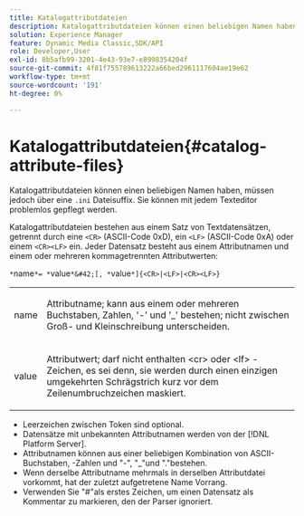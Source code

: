 ```yaml
---
title: Katalogattributdateien
description: Katalogattributdateien können einen beliebigen Namen haben, müssen jedoch über ein .ini-Dateisuffix verfügen. Sie können mit jedem Texteditor problemlos gepflegt werden.
solution: Experience Manager
feature: Dynamic Media Classic,SDK/API
role: Developer,User
exl-id: 8b5afb99-3201-4e43-93e7-e8998354204f
source-git-commit: 4f81f755789613222a66bed2961117604ae19e62
workflow-type: tm+mt
source-wordcount: '191'
ht-degree: 0%

---
```


# Katalogattributdateien{#catalog-attribute-files}

Katalogattributdateien können einen beliebigen Namen haben, müssen jedoch über eine `.ini` Dateisuffix. Sie können mit jedem Texteditor problemlos gepflegt werden.

Katalogattributdateien bestehen aus einem Satz von Textdatensätzen, getrennt durch eine `<CR>` (ASCII-Code 0xD), ein `<LF>` (ASCII-Code 0xA) oder einem `<CR><LF>` ein. Jeder Datensatz besteht aus einem Attributnamen und einem oder mehreren kommagetrennten Attributwerten:

`*`name`*= *`value`*&#42;[, *`value`*]{<CR>|<LF>|<CR><LF>}`

<table id="simpletable_8454AD549FDA421BA1469CDA44132773"> 
 <tr class="strow"> 
  <td class="stentry"> <p> <span class="codeph"> <span class="varname"> name </span> </span> </p> </td> 
  <td class="stentry"> <p>Attributname; kann aus einem oder mehreren Buchstaben, Zahlen, '-' und '_' bestehen; nicht zwischen Groß- und Kleinschreibung unterscheiden. </p> </td> 
 </tr> 
 <tr class="strow"> 
  <td class="stentry"> <p> <span class="codeph"> <span class="varname"> value </span> </span> </p> </td> 
  <td class="stentry"> <p>Attributwert; darf nicht enthalten <span class="codeph"> &lt;cr&gt; </span>oder <span class="codeph"> &lt;lf&gt; </span> -Zeichen, es sei denn, sie werden durch einen einzigen umgekehrten Schrägstrich kurz vor dem Zeilenumbruchzeichen maskiert. </p> </td> 
 </tr> 
</table>

* Leerzeichen zwischen Token sind optional.
* Datensätze mit unbekannten Attributnamen werden von der [!DNL Platform Server].
* Attributnamen können aus einer beliebigen Kombination von ASCII-Buchstaben, -Zahlen und &quot;-&quot;, &quot;_&quot;und &quot;.&quot;bestehen.
* Wenn derselbe Attributname mehrmals in derselben Attributdatei vorkommt, hat der zuletzt aufgetretene Name Vorrang.
* Verwenden Sie &quot;#&quot;als erstes Zeichen, um einen Datensatz als Kommentar zu markieren, den der Parser ignoriert.
